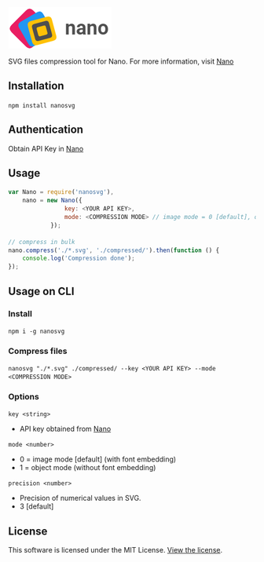 ![Nano](logo.png)

SVG files compression tool for Nano. For more information, visit [Nano](https://vecta.io/nano)

## Installation

`npm install nanosvg`

## Authentication

Obtain API Key in [Nano](https://vecta.io/nano)

## Usage

```javascript
var Nano = require('nanosvg'),
    nano = new Nano({ 
                key: <YOUR API KEY>,
                mode: <COMPRESSION MODE> // image mode = 0 [default], object mode = 1
            });

// compress in bulk
nano.compress('./*.svg', './compressed/').then(function () {
    console.log('Compression done');
});
```
## Usage on CLI

### Install

`npm i -g nanosvg`

### Compress files

`nanosvg "./*.svg" ./compressed/ --key <YOUR API KEY> --mode <COMPRESSION MODE>`

### Options

`key <string>` 

- API key obtained from [Nano](https://vecta.io/nano)

`mode <number>` 

- 0 = image mode [default] (with font embedding)
- 1 = object mode (without font embedding)

`precision <number>`

- Precision of numerical values in SVG.
- 3 [default]

## License

This software is licensed under the MIT License. [View the license](LICENSE).
